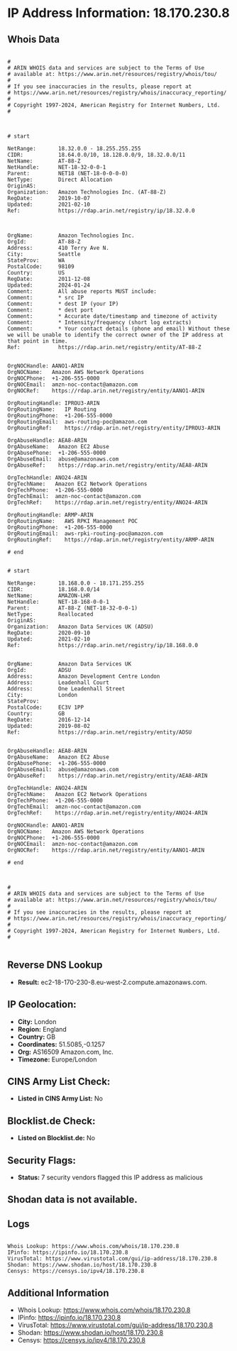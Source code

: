 # IP Address Information: 18.170.230.8

## Whois Data
```

#
# ARIN WHOIS data and services are subject to the Terms of Use
# available at: https://www.arin.net/resources/registry/whois/tou/
#
# If you see inaccuracies in the results, please report at
# https://www.arin.net/resources/registry/whois/inaccuracy_reporting/
#
# Copyright 1997-2024, American Registry for Internet Numbers, Ltd.
#



# start

NetRange:       18.32.0.0 - 18.255.255.255
CIDR:           18.64.0.0/10, 18.128.0.0/9, 18.32.0.0/11
NetName:        AT-88-Z
NetHandle:      NET-18-32-0-0-1
Parent:         NET18 (NET-18-0-0-0-0)
NetType:        Direct Allocation
OriginAS:       
Organization:   Amazon Technologies Inc. (AT-88-Z)
RegDate:        2019-10-07
Updated:        2021-02-10
Ref:            https://rdap.arin.net/registry/ip/18.32.0.0



OrgName:        Amazon Technologies Inc.
OrgId:          AT-88-Z
Address:        410 Terry Ave N.
City:           Seattle
StateProv:      WA
PostalCode:     98109
Country:        US
RegDate:        2011-12-08
Updated:        2024-01-24
Comment:        All abuse reports MUST include:
Comment:        * src IP
Comment:        * dest IP (your IP)
Comment:        * dest port
Comment:        * Accurate date/timestamp and timezone of activity
Comment:        * Intensity/frequency (short log extracts)
Comment:        * Your contact details (phone and email) Without these we will be unable to identify the correct owner of the IP address at that point in time.
Ref:            https://rdap.arin.net/registry/entity/AT-88-Z


OrgNOCHandle: AANO1-ARIN
OrgNOCName:   Amazon AWS Network Operations
OrgNOCPhone:  +1-206-555-0000 
OrgNOCEmail:  amzn-noc-contact@amazon.com
OrgNOCRef:    https://rdap.arin.net/registry/entity/AANO1-ARIN

OrgRoutingHandle: IPROU3-ARIN
OrgRoutingName:   IP Routing
OrgRoutingPhone:  +1-206-555-0000 
OrgRoutingEmail:  aws-routing-poc@amazon.com
OrgRoutingRef:    https://rdap.arin.net/registry/entity/IPROU3-ARIN

OrgAbuseHandle: AEA8-ARIN
OrgAbuseName:   Amazon EC2 Abuse
OrgAbusePhone:  +1-206-555-0000 
OrgAbuseEmail:  abuse@amazonaws.com
OrgAbuseRef:    https://rdap.arin.net/registry/entity/AEA8-ARIN

OrgTechHandle: ANO24-ARIN
OrgTechName:   Amazon EC2 Network Operations
OrgTechPhone:  +1-206-555-0000 
OrgTechEmail:  amzn-noc-contact@amazon.com
OrgTechRef:    https://rdap.arin.net/registry/entity/ANO24-ARIN

OrgRoutingHandle: ARMP-ARIN
OrgRoutingName:   AWS RPKI Management POC
OrgRoutingPhone:  +1-206-555-0000 
OrgRoutingEmail:  aws-rpki-routing-poc@amazon.com
OrgRoutingRef:    https://rdap.arin.net/registry/entity/ARMP-ARIN

# end


# start

NetRange:       18.168.0.0 - 18.171.255.255
CIDR:           18.168.0.0/14
NetName:        AMAZON-LHR
NetHandle:      NET-18-168-0-0-1
Parent:         AT-88-Z (NET-18-32-0-0-1)
NetType:        Reallocated
OriginAS:       
Organization:   Amazon Data Services UK (ADSU)
RegDate:        2020-09-10
Updated:        2021-02-10
Ref:            https://rdap.arin.net/registry/ip/18.168.0.0


OrgName:        Amazon Data Services UK
OrgId:          ADSU
Address:        Amazon Development Centre London
Address:        Leadenhall Court
Address:        One Leadenhall Street
City:           London
StateProv:      
PostalCode:     EC3V 1PP
Country:        GB
RegDate:        2016-12-14
Updated:        2019-08-02
Ref:            https://rdap.arin.net/registry/entity/ADSU


OrgAbuseHandle: AEA8-ARIN
OrgAbuseName:   Amazon EC2 Abuse
OrgAbusePhone:  +1-206-555-0000 
OrgAbuseEmail:  abuse@amazonaws.com
OrgAbuseRef:    https://rdap.arin.net/registry/entity/AEA8-ARIN

OrgTechHandle: ANO24-ARIN
OrgTechName:   Amazon EC2 Network Operations
OrgTechPhone:  +1-206-555-0000 
OrgTechEmail:  amzn-noc-contact@amazon.com
OrgTechRef:    https://rdap.arin.net/registry/entity/ANO24-ARIN

OrgNOCHandle: AANO1-ARIN
OrgNOCName:   Amazon AWS Network Operations
OrgNOCPhone:  +1-206-555-0000 
OrgNOCEmail:  amzn-noc-contact@amazon.com
OrgNOCRef:    https://rdap.arin.net/registry/entity/AANO1-ARIN

# end



#
# ARIN WHOIS data and services are subject to the Terms of Use
# available at: https://www.arin.net/resources/registry/whois/tou/
#
# If you see inaccuracies in the results, please report at
# https://www.arin.net/resources/registry/whois/inaccuracy_reporting/
#
# Copyright 1997-2024, American Registry for Internet Numbers, Ltd.
#


```
## Reverse DNS Lookup
- **Result:** ec2-18-170-230-8.eu-west-2.compute.amazonaws.com.

## IP Geolocation:
- **City:** London
- **Region:** England
- **Country:** GB
- **Coordinates:** 51.5085,-0.1257
- **Org:** AS16509 Amazon.com, Inc.
- **Timezone:** Europe/London

## CINS Army List Check:
- **Listed in CINS Army List:** 
No

## Blocklist.de Check:
- **Listed on Blocklist.de:** 
No

## Security Flags:
- **Status:** 7 security vendors flagged this IP address as malicious

## Shodan data is not available.

## Logs
```

Whois Lookup: https://www.whois.com/whois/18.170.230.8
IPinfo: https://ipinfo.io/18.170.230.8
VirusTotal: https://www.virustotal.com/gui/ip-address/18.170.230.8
Shodan: https://www.shodan.io/host/18.170.230.8
Censys: https://censys.io/ipv4/18.170.230.8

```
## Additional Information
- Whois Lookup: https://www.whois.com/whois/18.170.230.8
- IPinfo: https://ipinfo.io/18.170.230.8
- VirusTotal: https://www.virustotal.com/gui/ip-address/18.170.230.8
- Shodan: https://www.shodan.io/host/18.170.230.8
- Censys: https://censys.io/ipv4/18.170.230.8

